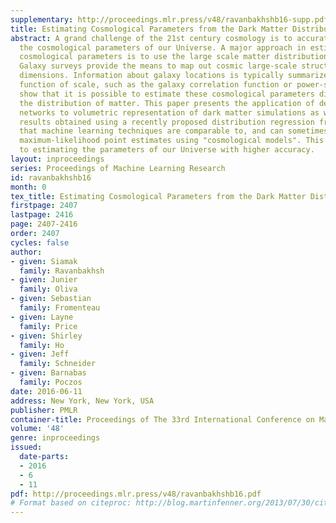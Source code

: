 ```yaml
---
supplementary: http://proceedings.mlr.press/v48/ravanbakhshb16-supp.pdf
title: Estimating Cosmological Parameters from the Dark Matter Distribution
abstract: A grand challenge of the 21st century cosmology is to accurately estimate
  the cosmological parameters of our Universe. A major approach in estimating the
  cosmological parameters is to use the large scale matter distribution of the Universe.
  Galaxy surveys provide the means to map out cosmic large-scale structure in three
  dimensions. Information about galaxy locations is typically summarized in a "single"
  function of scale, such as the galaxy correlation function or power-spectrum. We
  show that it is possible to estimate these cosmological parameters directly from
  the distribution of matter. This paper presents the application of deep 3D convolutional
  networks to volumetric representation of dark matter simulations as well as the
  results obtained using a recently proposed distribution regression framework, showing
  that machine learning techniques are comparable to, and can sometimes outperform,
  maximum-likelihood point estimates using "cosmological models". This opens the way
  to estimating the parameters of our Universe with higher accuracy.
layout: inproceedings
series: Proceedings of Machine Learning Research
id: ravanbakhshb16
month: 0
tex_title: Estimating Cosmological Parameters from the Dark Matter Distribution
firstpage: 2407
lastpage: 2416
page: 2407-2416
order: 2407
cycles: false
author:
- given: Siamak
  family: Ravanbakhsh
- given: Junier
  family: Oliva
- given: Sebastian
  family: Fromenteau
- given: Layne
  family: Price
- given: Shirley
  family: Ho
- given: Jeff
  family: Schneider
- given: Barnabas
  family: Poczos
date: 2016-06-11
address: New York, New York, USA
publisher: PMLR
container-title: Proceedings of The 33rd International Conference on Machine Learning
volume: '48'
genre: inproceedings
issued:
  date-parts:
  - 2016
  - 6
  - 11
pdf: http://proceedings.mlr.press/v48/ravanbakhshb16.pdf
# Format based on citeproc: http://blog.martinfenner.org/2013/07/30/citeproc-yaml-for-bibliographies/
---
```


